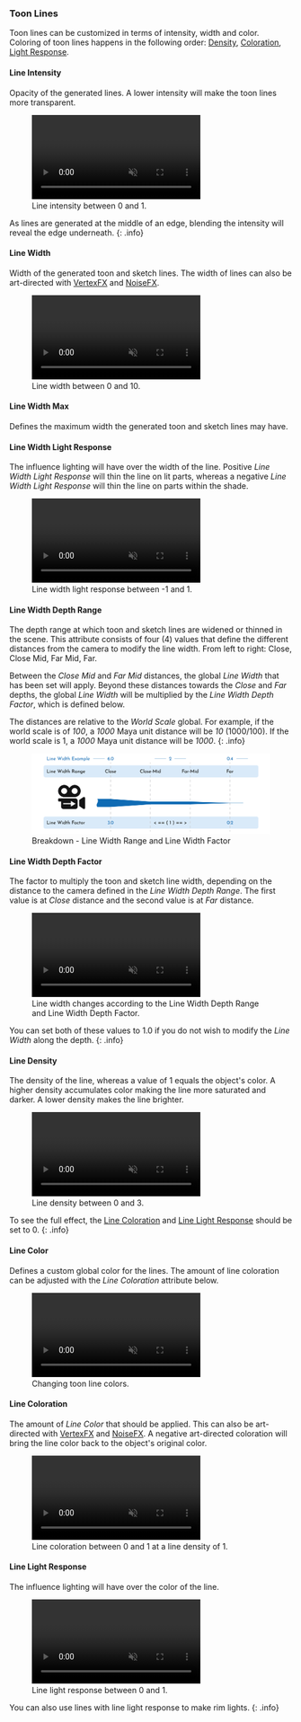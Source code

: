 ### Toon Lines
Toon lines can be customized in terms of intensity, width and color. Coloring of toon lines happens in the following order: [Density](#line-density), [Coloration](#line-coloration), [Light Response](#line-light-response).

#### Line Intensity
Opacity of the generated lines. A lower intensity will make the toon lines more transparent.

<figure>
	<video autoplay loop muted playsinline>
	    <source src="/media/effects/lines/line-intensity.mp4" type="video/mp4">
	</video>
	<figcaption>Line intensity between 0 and 1.</figcaption>
</figure>

As lines are generated at the middle of an edge, blending the intensity will reveal the edge underneath.
{: .info}

#### Line Width
Width of the generated toon and sketch lines. The width of lines can also be art-directed with [VertexFX](/flair/art-direction/vertexfx/) and [NoiseFX](/flair/art-direction/noisefx/).

<figure>
	<video autoplay loop muted playsinline>
	    <source src="/media/effects/lines/line-width.mp4" type="video/mp4">
	</video>
	<figcaption>Line width between 0 and 10.</figcaption>
</figure>

#### Line Width Max
Defines the maximum width the generated toon and sketch lines may have.

#### Line Width Light Response
The influence lighting will have over the width of the line. Positive _Line Width Light Response_ will thin the line on lit parts, whereas a negative _Line Width Light Response_ will thin the line on parts within the shade.

<figure>
	<video autoplay loop muted playsinline>
	    <source src="/media/effects/lines/line-width-light-response.mp4" type="video/mp4">
	</video>
	<figcaption>Line width light response between -1 and 1.</figcaption>
</figure>

#### Line Width Depth Range
The depth range at which toon and sketch lines are widened or thinned in the scene. This attribute consists of four (4) values that define the different distances from the camera to modify the line width. From left to right: Close, Close Mid, Far Mid, Far.

Between the _Close Mid_ and _Far Mid_ distances, the global _Line Width_ that has been set will apply. Beyond these distances towards the _Close_ and _Far_ depths, the global _Line Width_ will be multiplied by the _Line Width Depth Factor_, which is defined below.

The distances are relative to the _World Scale_ global. For example, if the world scale is of _100_, a _1000_ Maya unit distance will be _10_ (1000/100). If the world scale is 1, a _1000_ Maya unit distance will be _1000_.
{: .info}

<figure class="aio-ui">
 <img src="/media/globals/line_width_range+factor.png" alt="Line Width Range and Factor Illustration">
 <figcaption>Breakdown - Line Width Range and Line Width Factor</figcaption>
</figure>

#### Line Width Depth Factor
The factor to multiply the toon and sketch line width, depending on the distance to the camera defined in the _Line Width Depth Range_. The first value is at _Close_ distance and the second value is at _Far_ distance. 

<figure>
	<video autoplay loop muted playsinline>
	    <source src="/media/effects/lines/line-range-factor.mp4" type="video/mp4">
	</video>
	<figcaption>Line width changes according to the Line Width Depth Range and Line Width Depth Factor.</figcaption>
</figure>

You can set both of these values to 1.0 if you do not wish to modify the _Line Width_ along the depth.
{: .info}

#### Line Density
The density of the line, whereas a value of 1 equals the object's color. A higher density accumulates color making the line more saturated and darker. A lower density makes the line brighter.

<figure>
	<video autoplay loop muted playsinline>
	    <source src="/media/effects/lines/line-density.mp4" type="video/mp4">
	</video>
	<figcaption>Line density between 0 and 3.</figcaption>
</figure>

To see the full effect, the [Line Coloration](#line-coloration) and [Line Light Response](#line-light-response) should be set to 0.
{: .info}

#### Line Color
Defines a custom global color for the lines. The amount of line coloration can be adjusted with the _Line Coloration_ attribute below.

<figure>
	<video autoplay loop muted playsinline>
	    <source src="/media/effects/lines/line-color.mp4" type="video/mp4">
	</video>
	<figcaption>Changing toon line colors.</figcaption>
</figure>

#### Line Coloration
The amount of _Line Color_ that should be applied. This can also be art-directed with [VertexFX](/flair/art-direction/vertexfx/) and [NoiseFX](/flair/art-direction/noisefx/). A negative art-directed coloration will bring the line color back to the object's original color.

<figure>
	<video autoplay loop muted playsinline>
	    <source src="/media/effects/lines/line-coloration.mp4" type="video/mp4">
	</video>
	<figcaption>Line coloration between 0 and 1 at a line density of 1.</figcaption>
</figure>

#### Line Light Response
The influence lighting will have over the color of the line.

<figure>
	<video autoplay loop muted playsinline>
	    <source src="/media/effects/lines/line-light.mp4" type="video/mp4">
	</video>
	<figcaption>Line light response between 0 and 1.</figcaption>
</figure>

You can also use lines with line light response to make rim lights.
{: .info}
